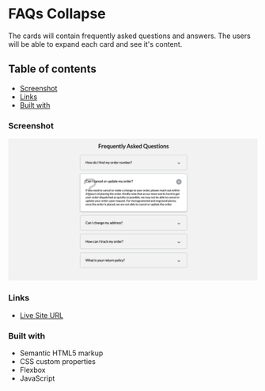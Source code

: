 # FAQs Collapse

The cards will contain frequently asked questions and answers. The users will be able to expand each card and see it's content.

## Table of contents

- [Screenshot](#screenshot)
- [Links](#links)
- [Built with](#built-with)

### Screenshot

![](img/faqs-collapse.png)

### Links

- [Live Site URL](https://rosalialey.github.io/faq-collapse/)

### Built with

- Semantic HTML5 markup
- CSS custom properties
- Flexbox
- JavaScript
